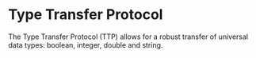 # Type Transfer Protocol

The Type Transfer Protocol (TTP) allows for a robust transfer of universal data types: boolean, integer, double and string.